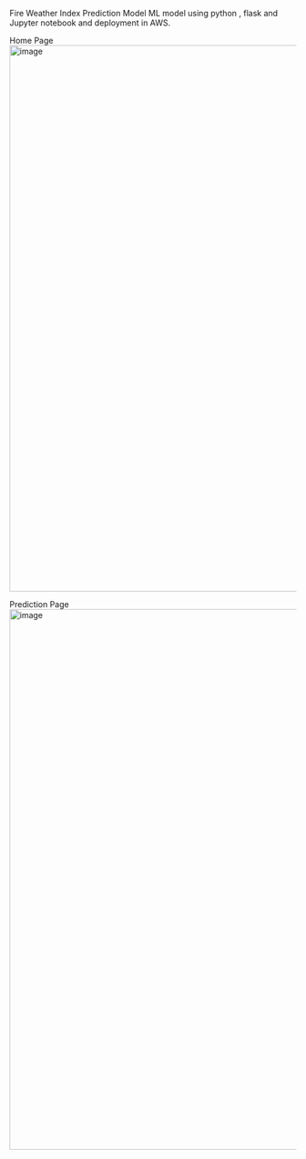 Fire Weather Index Prediction Model
ML model using python , flask and Jupyter notebook and deployment in AWS.

Home Page
<img width="960" alt="image" src="https://github.com/vaish1403/Fire-Weather-Index-Prediction-Model/assets/123576868/ab27fe04-8442-4465-8a70-b4f720a94525">


Prediction Page
<img width="950" alt="image" src="https://github.com/vaish1403/Fire-Weather-Index-Prediction-Model/assets/123576868/022ac305-8279-4e21-b9b4-c24f1c4c8b81">




